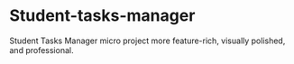 # Student-tasks-manager
 Student Tasks Manager micro project more feature-rich, visually polished, and professional.
